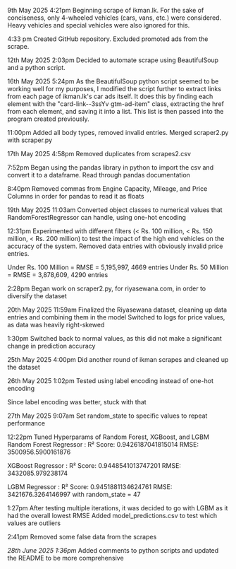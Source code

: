 9th May 2025 4:21pm
Beginning scrape of ikman.lk. For the sake of conciseness, only 4-wheeled vehicles (cars, vans, etc.) were considered. Heavy vehicles and special vehicles were also ignored for this. 

4:33 pm 
Created GitHub repository. Excluded promoted ads from the scrape. 

12th May 2025 2:03pm
Decided to automate scrape using BeautifulSoup and a python script.

16th May 2025 5:24pm 
As the BeautifulSoup python script seemed to be working well for my purposes, I modified the script further to extract links from each page of ikman.lk's car ads itself. It does this by finding each element with the "card-link--3ssYv gtm-ad-item" class, extracting the href from each element, and saving it into a list. This list is then passed into the program created previously. 

11:00pm
Added all body types, removed invalid entries. Merged scraper2.py with scraper.py

17th May 2025 4:58pm
Removed duplicates from scrapes2.csv

7:52pm 
Began using the pandas library in python to import the csv and convert it to a dataframe. Read through pandas documentation

8:40pm
Removed commas from Engine Capacity, Mileage, and Price Columns in order for pandas to read it as floats

19th May 2025 11:03am
Converted object classes to numerical values that RandomForestRegressor can handle, using one-hot encoding

12:31pm 
Experimented with different filters (< Rs. 100 million, < Rs. 150 million, < Rs. 200 million) to test the impact of the high end vehicles on the accuracy of the system. Removed data entries with obviously invalid price entries.

Under Rs. 100 Million = RMSE = 5,195,997, 4669 entries
Under Rs. 50 Million = RMSE = 3,878,609, 4290 entries

2:28pm
Began work on scraper2.py, for riyasewana.com, in order to diversify the dataset

20th May 2025 11:59am
Finalized the Riyasewana dataset, cleaning up data entries and combining them in the model
Switched to logs for price values, as data was heavily right-skewed

1:30pm
Switched back to normal values, as this did not make a significant change in prediction accuracy

25th May 2025 4:00pm
Did another round of ikman scrapes and cleaned up the dataset 

26th May 2025 1:02pm
Tested using label encoding instead of one-hot encoding

Since label encoding was better, stuck with that

27th May 2025 9:07am 
Set random_state to specific values to repeat performance

12:22pm 
Tuned Hyperparams of Random Forest, XGBoost, and LGBM
Random Forest Regressor : 
R² Score: 0.9426187041815014
RMSE: 3500956.5900161876

XGBoost Regressor : 
R² Score: 0.9448541013747201
RMSE: 3432085.979238174

LGBM Regressor : 
R² Score: 0.9451881134624761
RMSE: 3421676.3264146997
with random_state = 47

1:27pm 
After testing multiple iterations, it was decided to go with LGBM as it had the overall lowest RMSE
Added model_predictions.csv to test which values are outliers

2:41pm 
Removed some false data from the scrapes

*28th June 2025 1:36pm*
Added comments to python scripts and updated the README to be more comprehensive